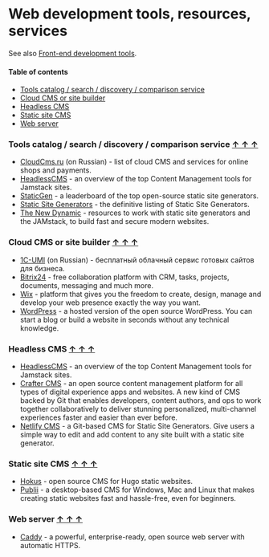# Web development tools, resources, services

See also [Front-end development tools](https://github.com/gamtiq/frontend-tools).

#### Table of contents <a name="toc"></a>
* [Tools catalog / search / discovery / comparison service](#tool-search)
* [Cloud CMS or site builder](#cloud-cms)
* [Headless CMS](#headless-cms)
* [Static site CMS](#static-cms)
* [Web server](#web-server)

### Tools catalog / search / discovery / comparison service <a name="tool-search"></a> [&#x2191;&nbsp;&#x2191;&nbsp;&#x2191;](#toc)
* [CloudCms.ru](https://www.cloudcms.ru/) (on Russian) - list of cloud CMS and services for online shops and payments.
* [HeadlessCMS](https://headlesscms.org/) - an overview of the top Content Management tools for Jamstack sites.
* [StaticGen](https://www.staticgen.com/) - a leaderboard of the top open-source static site generators.
* [Static Site Generators](https://staticsitegenerators.net/) - the definitive listing of Static Site Generators.
* [The New Dynamic](https://www.tnd.dev/) - resources to work with static site generators and the JAMstack, to build fast and secure modern websites.

### Cloud CMS or site builder <a name="cloud-cms"></a> [&#x2191;&nbsp;&#x2191;&nbsp;&#x2191;](#toc)
* [1С-UMI](https://umi.ru/) (on Russian) - бесплатный облачный сервис готовых сайтов для бизнеса.
* [Bitrix24](https://www.bitrix24.com/) - free collaboration platform with CRM, tasks, projects, documents, messaging and much more.
* [Wix](https://www.wix.com/) - platform that gives you the freedom to create, design, manage and develop your web presence exactly the way you want.
* [WordPress](https://wordpress.com/) - a hosted version of the open source WordPress. You can start a blog or build a website in seconds without any technical knowledge.

### Headless CMS <a name="headless-cms"></a> [&#x2191;&nbsp;&#x2191;&nbsp;&#x2191;](#toc)
* [HeadlessCMS](https://headlesscms.org/) - an overview of the top Content Management tools for Jamstack sites.
* [Crafter CMS](https://craftercms.org/) - an open source content management platform for all types of digital experience apps and websites. A new kind of CMS backed by Git that enables developers, content authors, and ops to work together collaboratively to deliver stunning personalized, multi-channel experiences faster and easier than ever before.
* [Netlify CMS](https://www.netlifycms.org/) - a Git-based CMS for Static Site Generators. Give users a simple way to edit and add content to any site built with a static site generator.

### Static site CMS <a name="static-cms"></a> [&#x2191;&nbsp;&#x2191;&nbsp;&#x2191;](#toc)
* [Hokus](https://www.hokuscms.com/) - open source CMS for Hugo static websites.
* [Publii](https://getpublii.com/) - a desktop-based CMS for Windows, Mac and Linux that makes creating static websites fast and hassle-free, even for beginners.

### Web server <a name="web-server"></a> [&#x2191;&nbsp;&#x2191;&nbsp;&#x2191;](#toc)
* [Caddy](https://caddyserver.com/) - a powerful, enterprise-ready, open source web server with automatic HTTPS.
